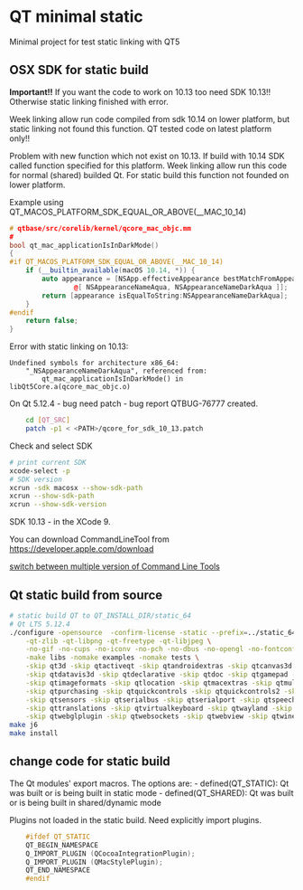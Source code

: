 QT minimal static
=================

Minimal project for test static linking with QT5

OSX SDK for static build
------------------------

**Important!!** If you want the code to work on 10.13 too need SDK 10.13!!
Otherwise static linking finished with error. 

Week linking allow run code compiled from sdk 10.14 on lower platform, but static linking not found this function.
QT tested code on latest platform only!!

Problem with new function which not exist on 10.13.
If build with 10.14 SDK called function specified for this platform. Week linking allow run
this code for normal (shared) builded Qt. For static build this function not founded on lower platform.

Example using QT_MACOS_PLATFORM_SDK_EQUAL_OR_ABOVE(__MAC_10_14)
 
```c++
# qtbase/src/corelib/kernel/qcore_mac_objc.mm
#
bool qt_mac_applicationIsInDarkMode()
{
#if QT_MACOS_PLATFORM_SDK_EQUAL_OR_ABOVE(__MAC_10_14)
    if (__builtin_available(macOS 10.14, *)) {
        auto appearance = [NSApp.effectiveAppearance bestMatchFromAppearancesWithNames:
                @[ NSAppearanceNameAqua, NSAppearanceNameDarkAqua ]];
        return [appearance isEqualToString:NSAppearanceNameDarkAqua];
    }
#endif
    return false;
}
```

Error with static linking on 10.13:

    Undefined symbols for architecture x86_64:
        "_NSAppearanceNameDarkAqua", referenced from:
            qt_mac_applicationIsInDarkMode() in libQt5Core.a(qcore_mac_objc.o)

On Qt 5.12.4 - bug need patch - bug report QTBUG-76777 created.

```bash
    cd [QT_SRC]
    patch -p1 < <PATH>/qcore_for_sdk_10_13.patch
```

Check and select SDK  
 
```bash
# print current SDK
xcode-select -p
# SDK version
xcrun -sdk macosx --show-sdk-path
xcrun --show-sdk-path
xcrun --show-sdk-version
```

SDK 10.13 - in the XCode 9.
 
You can download CommandLineTool from https://developer.apple.com/download

[switch between multiple version of Command Line Tools](https://stackoverflow.com/questions/47455245/how-to-switch-between-multiple-command-line-tools-installations-in-mac-os-x-wit)

Qt static build from source
---------------------------

```bash
# static build QT to QT_INSTALL_DIR/static_64
# Qt LTS 5.12.4
./configure -opensource  -confirm-license -static --prefix=../static_64 -debug-and-release \
    -qt-zlib -qt-libpng -qt-freetype -qt-libjpeg \
    -no-gif -no-cups -no-iconv -no-pch -no-dbus -no-opengl -no-fontconfig -no-openssl \
    -make libs -nomake examples -nomake tests \
    -skip qt3d -skip qtactiveqt -skip qtandroidextras -skip qtcanvas3d -skip qtcharts -skip qtconnectivity \
    -skip qtdatavis3d -skip qtdeclarative -skip qtdoc -skip qtgamepad -skip qtgraphicaleffects \
    -skip qtimageformats -skip qtlocation -skip qtmacextras -skip qtmultimedia -skip qtnetworkauth \
    -skip qtpurchasing -skip qtquickcontrols -skip qtquickcontrols2 -skip qtremoteobjects -skip qtscript -skip qtscxml \
    -skip qtsensors -skip qtserialbus -skip qtserialport -skip qtspeech -skip qtsvg \
    -skip qttranslations -skip qtvirtualkeyboard -skip qtwayland -skip qtwebchannel -skip qtwebengine \
    -skip qtwebglplugin -skip qtwebsockets -skip qtwebview -skip qtwinextras -skip qtx11extras -skip qtxmlpatterns
make j6
make install
```

change code for static build
----------------------------

   The Qt modules' export macros.
   The options are:
    - defined(QT_STATIC): Qt was built or is being built in static mode
    - defined(QT_SHARED): Qt was built or is being built in shared/dynamic mode

Plugins not loaded in the static build. Need explicitly import plugins.

```c++
    #ifdef QT_STATIC
    QT_BEGIN_NAMESPACE
    Q_IMPORT_PLUGIN (QCocoaIntegrationPlugin);
    Q_IMPORT_PLUGIN (QMacStylePlugin);
    QT_END_NAMESPACE
    #endif
```
